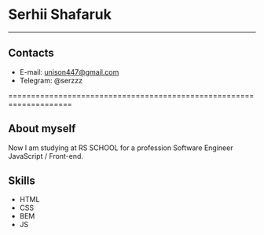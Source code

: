 # Serhii Shafaruk
********************************************************************

## Contacts

* E-mail:  unison447@gmail.com
* Telegram: @serzzz

====================================================================

## About myself

Now I am studying at RS SCHOOL for a profession Software Engineer JavaScript / Front-end.

## Skills
* HTML
* CSS
* BEM 
* JS
